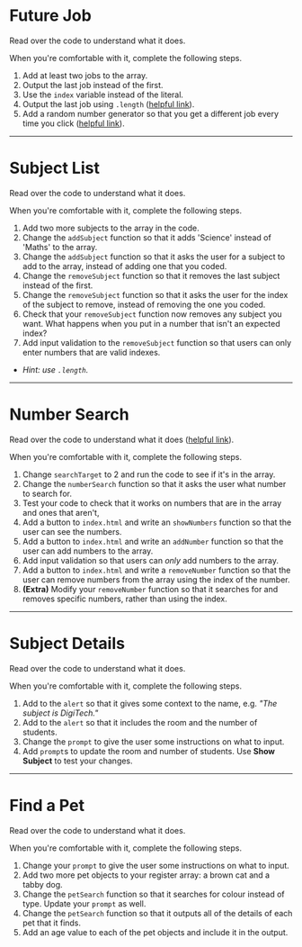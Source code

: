 # Future Job

Read over the code to understand what it does.

When you're comfortable with it, complete the following steps.

1. Add at least two jobs to the array.
1. Output the last job instead of the first.
1. Use the `index` variable instead of the literal.
1. Output the last job using `.length` ([helpful link](https://javascript.info/array)).
1. Add a random number generator so that you get a different job every time you click ([helpful link](https://www.google.com/search?q=javascript+how+to+get+random+index+from+array)).

---

# Subject List

Read over the code to understand what it does.

When you're comfortable with it, complete the following steps.

1. Add two more subjects to the array in the code.
1. Change the `addSubject` function so that it adds 'Science' instead of 'Maths' to the array.
1. Change the `addSubject` function so that it asks the user for a subject to add to the array, instead of adding one that you coded.
1. Change the `removeSubject` function so that it removes the last subject instead of the first.
1. Change the `removeSubject` function so that it asks the user for the index of the subject to remove, instead of removing the one you coded.
1. Check that your `removeSubject` function now removes any subject you want. What happens when you put in a number that isn't an expected index?
1. Add input validation to the `removeSubject` function so that users can only enter numbers that are valid indexes.
* *Hint: use `.length`.*

---

# Number Search

Read over the code to understand what it does ([helpful link](https://javascript.info/array-methods#iterate-foreach)).

When you're comfortable with it, complete the following steps.

1. Change `searchTarget` to 2 and run the code to see if it's in the array.
1. Change the `numberSearch` function so that it asks the user what number to search for.
1. Test your code to check that it works on numbers that are in the array and ones that aren't,
1. Add a button to `index.html` and write an `showNumbers` function so that the user can see the numbers.
1. Add a button to `index.html` and write an `addNumber` function so that the user can add numbers to the array.
1. Add input validation so that users can *only* add numbers to the array.
1. Add a button to `index.html` and write a `removeNumber` function so that the user can remove numbers from the array using the index of the number.
1. **(Extra)** Modify your `removeNumber` function so that it searches for and removes specific numbers, rather than using the index.

---

# Subject Details

Read over the code to understand what it does.

When you're comfortable with it, complete the following steps.

1. Add to the `alert` so that it gives some context to the name, e.g. *"The subject is DigiTech."*
1. Add to the `alert` so that it includes the room and the number of students.
1. Change the `prompt` to give the user some instructions on what to input.
1. Add `prompt`s to update the room and number of students. Use **Show Subject** to test your changes.

---

# Find a Pet

Read over the code to understand what it does.

When you're comfortable with it, complete the following steps.

1. Change your `prompt` to give the user some instructions on what to input.
1. Add two more pet objects to your register array: a brown cat and a tabby dog.
1. Change the `petSearch` function so that it searches for colour instead of type. Update your `prompt` as well.
1. Change the `petSearch` function so that it outputs all of the details of each pet that it finds.
1. Add an age value to each of the pet objects and include it in the output.